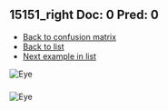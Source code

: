 ## 15151_right Doc: 0 Pred: 0
- [Back to confusion matrix](https://github.com/juliandewit/kaggle_retinopathy/blob/master/matrix.md)
- [Back to list](https://github.com/juliandewit/kaggle_retinopathy/blob/master/lists/00/list.md)
- [Next example in list](https://github.com/juliandewit/kaggle_retinopathy/blob/master/lists/00/15/15156_left.md)

![Eye](https://retinopaty.blob.core.windows.net/size1024/15151_right_0.jpeg)

### 

![Eye]()
